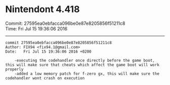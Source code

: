 # Nintendont 4.418
Commit: 27595ea0ebfacca096be0e87e8205856f51211c8  
Time: Fri Jul 15 19:36:06 2016   

-----

```
commit 27595ea0ebfacca096be0e87e8205856f51211c8
Author: FIX94 <fix94.1@gmail.com>
Date:   Fri Jul 15 19:36:06 2016 +0200

    -executing the codehandler once directly before the game boot, this will make sure that cheats which affect the game boot will work properly
    -added a low memory patch for f-zero gx, this will make sure the codehandler wont crash on execution
```

